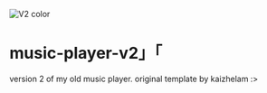 ![V2 color]([https://github.com/wanna5mile/music-player-v2/blob/main/images/images/music-player-v2-banner-color.png])
# music-player-v2」「
version 2 of my old music player. original template by kaizhelam :>
